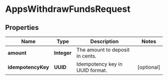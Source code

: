 

# AppsWithdrawFundsRequest


## Properties

| Name | Type | Description | Notes |
|------------ | ------------- | ------------- | -------------|
|**amount** | **Integer** | The amount to deposit in cents. |  |
|**idempotencyKey** | **UUID** | Idempotency key in UUID format. |  [optional] |



